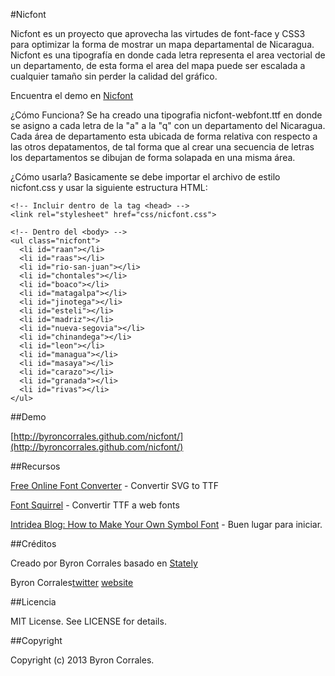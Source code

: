 #Nicfont


Nicfont es un proyecto que aprovecha las virtudes de font-face y CSS3 para optimizar la forma de mostrar un mapa departamental de Nicaragua. Nicfont es una tipografía en donde cada letra representa el area vectorial de un departamento, de esta forma el area del mapa puede ser escalada a cualquier tamaño sin perder la calidad del gráfico.

Encuentra el demo en [Nicfont](http://byroncorrales.github.com/nicfont/) 


¿Cómo Funciona?
Se ha creado una tipografia nicfont-webfont.ttf en donde se asigno a cada letra de la "a" a la "q" con un departamento del Nicaragua. Cada área de departamento esta ubicada de forma relativa con respecto a las otros depatamentos, de tal forma que al crear una secuencia de letras los departamentos se dibujan de forma solapada en una misma área.

¿Cómo usarla?
Basicamente se debe importar el archivo de estilo nicfont.css y usar la siguiente estructura HTML:

    <!-- Incluir dentro de la tag <head> -->
    <link rel="stylesheet" href="css/nicfont.css">
     
    <!-- Dentro del <body> -->
    <ul class="nicfont"> 
      <li id="raan"></li>
      <li id="raas"></li>	
      <li id="rio-san-juan"></li>
      <li id="chontales"></li>
      <li id="boaco"></li>
      <li id="matagalpa"></li>
      <li id="jinotega"></li>
      <li id="esteli"></li>
      <li id="madriz"></li>
      <li id="nueva-segovia"></li>
      <li id="chinandega"></li>
      <li id="leon"></li>
      <li id="managua"></li>
      <li id="masaya"></li>
      <li id="carazo"></li>
      <li id="granada"></li>
      <li id="rivas"></li>
    </ul>
    
##Demo

 [http://byroncorrales.github.com/nicfont/](http://byroncorrales.github.com/nicfont/) 

##Recursos

[Free Online Font Converter](http://www.freefontconverter.com) - Convertir SVG to TTF  

[Font Squirrel](http://www.fontsquirrel.com/fontface/generator) - Convertir TTF a web fonts

[Intridea Blog: How to Make Your Own Symbol Font](http://www.intridea.com/blog/2012/4/24/symbol-font) - Buen lugar para iniciar.

##Créditos

Creado por Byron Corrales basado en [Stately](http://intridea.github.com/stately/)

Byron Corrales[twitter](http://www.twitter.com/byroncor) [website](http://byroncorrales.blogspot.com/)  

 
##Licencia

MIT License. See LICENSE for details.

##Copyright

Copyright (c) 2013 Byron Corrales.

